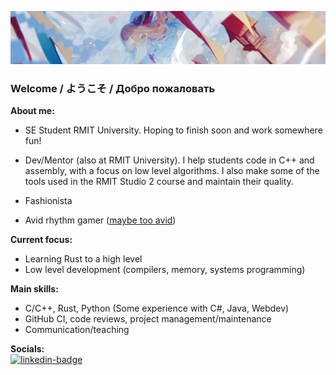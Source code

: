 ![banner-image](/resources/banner-img.png)

### Welcome / ようこそ / Добро пожаловать

**About me:**
- SE Student RMIT University. Hoping to finish soon and work somewhere fun!
- Dev/Mentor (also at RMIT University). I help students code in C++ and assembly, with a focus on low
level algorithms. I also make some of the tools used in the RMIT Studio 2 course and maintain their quality.

- Fashionista
- Avid rhythm gamer ([maybe too avid](https://osu.ppy.sh/users/11161613))

**Current focus:**
- Learning Rust to a high level
- Low level development (compilers, memory, systems programming)

**Main skills:**
- C/C++, Rust, Python (Some experience with C#, Java, Webdev) 
- GitHub CI, code reviews, project management/maintenance
- Communication/teaching

**Socials:**\
[![linkedin-badge](https://img.shields.io/badge/LinkedIn-0077B5?style=for-the-badge&logo=linkedin&logoColor=white)](https://www.linkedin.com/in/artemis-rosman/)

